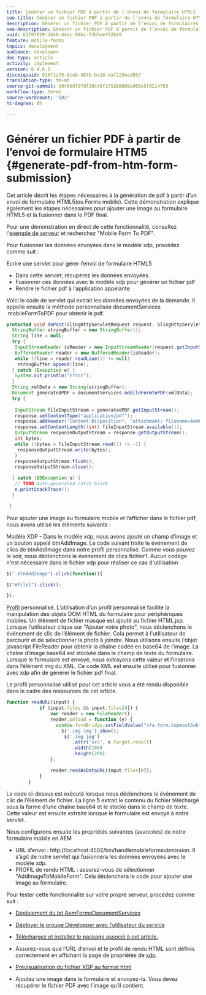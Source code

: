 ```yaml
---
title: Générer un fichier PDF à partir de l’envoi de formulaire HTML5
seo-title: Générer un fichier PDF à partir de l’envoi de formulaire HTML5
description: Générer un fichier PDF à partir de l’envoi de formulaires pour périphériques mobiles
seo-description: Générer un fichier PDF à partir de l’envoi de formulaires pour périphériques mobiles
uuid: 61f07029-d440-44ec-98bc-f2b5eef92b59
feature: mobile-forms
topics: development
audience: developer
doc-type: article
activity: implement
version: 6.4,6.5
discoiquuid: 816f1a75-6ceb-457b-ba18-daf229eed057
translation-type: tm+mt
source-git-commit: b040bdf97df39c45f175288608e965e5f0214703
workflow-type: tm+mt
source-wordcount: '583'
ht-degree: 0%

---
```



# Générer un fichier PDF à partir de l’envoi de formulaire HTM5 {#generate-pdf-from-htm-form-submission}

Cet article décrit les étapes nécessaires à la génération de pdf à partir d’un envoi de formulaire HTML5(ou Forms mobile). Cette démonstration explique également les étapes nécessaires pour ajouter une image au formulaire HTML5 et la fusionner dans le PDF final.

Pour une démonstration en direct de cette fonctionnalité, consultez l&#39;[exemple de serveur](https://forms.enablementadobe.com/content/samples/samples.html?query=0) et recherchez &quot;Mobile Form To PDF&quot;.

Pour fusionner les données envoyées dans le modèle xdp, procédez comme suit :

Ecrire une servlet pour gérer l’envoi de formulaire HTML5

* Dans cette servlet, récupérez les données envoyées.
* Fusionner ces données avec le modèle xdp pour générer un fichier pdf
* Rendre le fichier pdf à l’application appelante

Voici le code de servlet qui extrait les données envoyées de la demande. Il appelle ensuite la méthode personnalisée documentServices .mobileFormToPDF pour obtenir le pdf.

```java
protected void doPost(SlingHttpServletRequest request, SlingHttpServletResponse response) {
  StringBuffer stringBuffer = new StringBuffer();
  String line = null;
  try {
   InputStreamReader isReader = new InputStreamReader(request.getInputStream(), "UTF-8");
   BufferedReader reader = new BufferedReader(isReader);
   while ((line = reader.readLine()) != null)
    stringBuffer.append(line);
  } catch (Exception e) {
   System.out.println("Error");
  }
  String xmlData = new String(stringBuffer);
  Document generatedPDF = documentServices.mobileFormToPDF(xmlData);
  try {
   
   InputStream fileInputStream = generatedPDF.getInputStream();
   response.setContentType("application/pdf");
   response.addHeader("Content-Disposition", "attachment; filename=AemFormsRocks.pdf");
   response.setContentLength((int) fileInputStream.available());
   OutputStream responseOutputStream = response.getOutputStream();
   int bytes;
   while ((bytes = fileInputStream.read()) != -1) {
    responseOutputStream.write(bytes);
   }
   responseOutputStream.flush();
   responseOutputStream.close();

  } catch (IOException e) {
   // TODO Auto-generated catch block
   e.printStackTrace();
  }

 }
```

Pour ajouter une image au formulaire mobile et l’afficher dans le fichier pdf, nous avons utilisé les éléments suivants :

Modèle XDP - Dans le modèle xdp, nous avons ajouté un champ d’image et un bouton appelé btnAddImage. Le code suivant traite le événement de clics de btnAddImage dans notre profil personnalisé. Comme vous pouvez le voir, nous déclenchons le événement de clics fichier1. Aucun codage n&#39;est nécessaire dans le fichier xdp pour réaliser ce cas d&#39;utilisation

```javascript
$(".btnAddImage").click(function(){

$("#file1").click();

});
```

[Profil](https://helpx.adobe.com/livecycle/help/mobile-forms/creating-profile.html#CreatingCustomProfiles) personnalisé. L’utilisation d’un profil personnalisé facilite la manipulation des objets DOM HTML du formulaire pour périphériques mobiles. Un élément de fichier masqué est ajouté au fichier HTML.jsp. Lorsque l’utilisateur clique sur &quot;Ajouter votre photo&quot;, nous déclenchons le événement de clic de l’élément de fichier. Cela permet à l&#39;utilisateur de parcourir et de sélectionner la photo à joindre. Nous utilisons ensuite l’objet javascript FileReader pour obtenir la chaîne codée en base64 de l’image. La chaîne d’image base64 est stockée dans le champ de texte du formulaire. Lorsque le formulaire est envoyé, nous extrayons cette valeur et l’insérons dans l’élément img du XML. Ce code XML est ensuite utilisé pour fusionner avec xdp afin de générer le fichier pdf final.

Le profil personnalisé utilisé pour cet article vous a été rendu disponible dans le cadre des ressources de cet article.

```javascript
function readURL(input) {
            if (input.files && input.files[0]) {
                var reader = new FileReader();
                reader.onload = function (e) {
                  window.formBridge.setFieldValue("xfa.form.topmostSubform.Page1.base64image",reader.result);
                    $('.img img').show();
                     $('.img img')
                        .attr('src', e.target.result)
                        .width(180)
                        .height(200)
                };

                reader.readAsDataURL(input.files[0]);
            }
        }
```

Le code ci-dessus est exécuté lorsque nous déclenchons le événement de clic de l’élément de fichier. La ligne 5 extrait le contenu du fichier téléchargé sous la forme d&#39;une chaîne base64 et le stocke dans le champ de texte. Cette valeur est ensuite extraite lorsque le formulaire est envoyé à notre servlet.

Nous configurons ensuite les propriétés suivantes (avancées) de notre formulaire mobile en AEM

* URL d’envoi : http://localhost:4502/bin/handlemobileformsubmission. Il s’agit de notre servlet qui fusionnera les données envoyées avec le modèle xdp.
* PROFIL de rendu HTML : assurez-vous de sélectionner &quot;AddImageToMobileForm&quot;. Cela déclenchera le code pour ajouter une image au formulaire.

Pour tester cette fonctionnalité sur votre propre serveur, procédez comme suit :

* [Déploiement du lot AemFormsDocumentServices](/help/forms/assets/common-osgi-bundles/AEMFormsDocumentServices.core-1.0-SNAPSHOT.jar)

* [Déployer le groupe Développer avec l’utilisateur du service](/help/forms/assets/common-osgi-bundles/DevelopingWithServiceUser.jar)

* [Téléchargez et installez le package associé à cet article.](assets/pdf-from-mobile-form-submission.zip)

* Assurez-vous que l’URL d’envoi et le profil de rendu HTML sont définis correctement en affichant la page de propriétés de [xdp](http://localhost:4502/libs/fd/fm/gui/content/forms/formmetadataeditor.html/content/dam/formsanddocuments/schengen.xdp).

* [Prévisualisation du fichier XDP au format html](http://localhost:4502/content/dam/formsanddocuments/schengen.xdp/jcr:content)

* Ajoutez une image dans le formulaire et envoyez-la. Vous devez récupérer le fichier PDF avec l’image qu’il contient.

